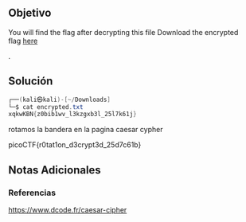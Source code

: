 ## Objetivo 

You will find the flag after decrypting this file Download the encrypted flag [here](https://artifacts.picoctf.net/c/389/encrypted.txt)

.
## Solución  
```java
┌──(kali㉿kali)-[~/Downloads]
└─$ cat encrypted.txt 
xqkwKBN{z0bib1wv_l3kzgxb3l_25l7k61j}


```

rotamos la bandera en la pagina  caesar cypher

picoCTF{r0tat1on_d3crypt3d_25d7c61b}

## Notas Adicionales 



### Referencias
https://www.dcode.fr/caesar-cipher